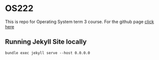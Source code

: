 # OS222
This is repo for Operating System term 3 course.
For the github page [click here](https://naufalweise.github.io/os222)

## Running Jekyll Site locally
`bundle exec jekyll serve --host 0.0.0.0`
